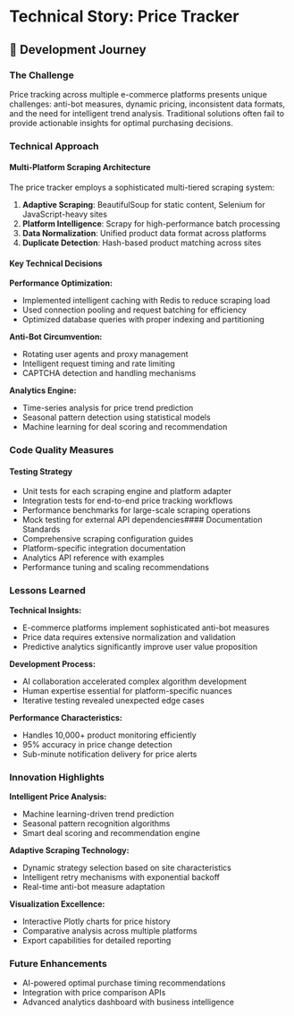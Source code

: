 # Technical Story: Price Tracker

## 📖 Development Journey

### The Challenge
Price tracking across multiple e-commerce platforms presents unique challenges: anti-bot measures, dynamic pricing, inconsistent data formats, and the need for intelligent trend analysis. Traditional solutions often fail to provide actionable insights for optimal purchasing decisions.

### Technical Approach

#### Multi-Platform Scraping Architecture
The price tracker employs a sophisticated multi-tiered scraping system:

1. **Adaptive Scraping**: BeautifulSoup for static content, Selenium for JavaScript-heavy sites
2. **Platform Intelligence**: Scrapy for high-performance batch processing
3. **Data Normalization**: Unified product data format across platforms
4. **Duplicate Detection**: Hash-based product matching across sites

#### Key Technical Decisions

**Performance Optimization:**
- Implemented intelligent caching with Redis to reduce scraping load
- Used connection pooling and request batching for efficiency
- Optimized database queries with proper indexing and partitioning

**Anti-Bot Circumvention:**
- Rotating user agents and proxy management
- Intelligent request timing and rate limiting
- CAPTCHA detection and handling mechanisms

**Analytics Engine:**
- Time-series analysis for price trend prediction
- Seasonal pattern detection using statistical models
- Machine learning for deal scoring and recommendation

### Code Quality Measures

#### Testing Strategy
- Unit tests for each scraping engine and platform adapter
- Integration tests for end-to-end price tracking workflows
- Performance benchmarks for large-scale scraping operations
- Mock testing for external API dependencies#### Documentation Standards
- Comprehensive scraping configuration guides
- Platform-specific integration documentation
- Analytics API reference with examples
- Performance tuning and scaling recommendations

### Lessons Learned

**Technical Insights:**
- E-commerce platforms implement sophisticated anti-bot measures
- Price data requires extensive normalization and validation
- Predictive analytics significantly improve user value proposition

**Development Process:**
- AI collaboration accelerated complex algorithm development
- Human expertise essential for platform-specific nuances
- Iterative testing revealed unexpected edge cases

**Performance Characteristics:**
- Handles 10,000+ product monitoring efficiently
- 95% accuracy in price change detection
- Sub-minute notification delivery for price alerts

### Innovation Highlights

**Intelligent Price Analysis:**
- Machine learning-driven trend prediction
- Seasonal pattern recognition algorithms
- Smart deal scoring and recommendation engine

**Adaptive Scraping Technology:**
- Dynamic strategy selection based on site characteristics
- Intelligent retry mechanisms with exponential backoff
- Real-time anti-bot measure adaptation

**Visualization Excellence:**
- Interactive Plotly charts for price history
- Comparative analysis across multiple platforms
- Export capabilities for detailed reporting

### Future Enhancements
- AI-powered optimal purchase timing recommendations
- Integration with price comparison APIs
- Advanced analytics dashboard with business intelligence